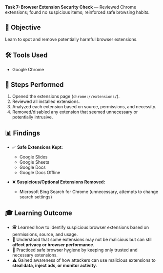 **Task 7: Browser Extension Security Check** — Reviewed Chrome extensions; found no suspicious items; reinforced safe browsing habits.

## 🎯 Objective
Learn to spot and remove potentially harmful browser extensions.

## 🛠️ Tools Used
- Google Chrome

## 📌 Steps Performed
1. Opened the extensions page (`chrome://extensions/`).
2. Reviewed all installed extensions.
3. Analyzed each extension based on source, permissions, and necessity.
4. Removed/disabled any extension that seemed unnecessary or potentially intrusive.

## 📊 Findings
- ✅ **Safe Extensions Kept:**
  - Google Slides
  - Google Sheets
  - Google Docs
  - Google Docs Offline

- ❌ **Suspicious/Optional Extensions Removed:**
  - Microsoft Bing Search for Chrome (unnecessary, attempts to change search settings)

## 🎓 Learning Outcome
- 🕵️ Learned how to identify suspicious browser extensions based on permissions, source, and usage.  
- 🔐 Understood that some extensions may not be malicious but can still **affect privacy or browser performance**.  
- 🧹 Practiced safe browser hygiene by keeping only trusted and necessary extensions.  
- ⚠️ Gained awareness of how attackers can use malicious extensions to **steal data, inject ads, or monitor activity**.

